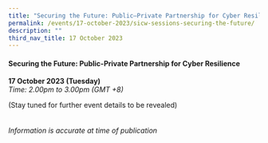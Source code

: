 ```yaml
---
title: "Securing the Future: Public–Private Partnership for Cyber Resilience"
permalink: /events/17-october-2023/sicw-sessions-securing-the-future/
description: ""
third_nav_title: 17 October 2023
---
```

#### **Securing the Future: Public-Private Partnership for Cyber Resilience**

**17 October 2023 (Tuesday)**  
*Time: 2.00pm to 3.00pm (GMT +8)*

(Stay tuned for further event details&nbsp;to&nbsp;be&nbsp;revealed)
<br><br><br>
*Information is accurate at time of publication*